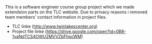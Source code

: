 This is a software engineer course group project which we made extendsion parts on the TLC website. Due to privacy reasons i removed team members' contact information in project files.

  - TLC linke (http://www.twinlakescenter.org)
  - Project file linke (https://drive.google.com/open?id=0B8-1yaNdTCS4OWU2MVVZbFhpcWM)

